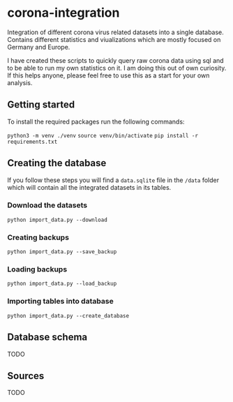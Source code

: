 # corona-integration
Integration of different corona virus related datasets into a single database. Contains different statistics and viualizations which are mostly focused on Germany and Europe.

I have created these scripts to quickly query raw corona data using sql and to be able to run my own statistics on it. I am doing this out of own curiosity. If this helps anyone, please feel free to use this as a start for your own analysis.


## Getting started

To install the required packages run the following commands:

`python3 -m venv ./venv`
`source venv/bin/activate`
`pip install -r requirements.txt`


## Creating the database

If you follow these steps you will find a `data.sqlite` file in the `/data` folder which will contain all the integrated datasets in its tables.

### Download the datasets
`python import_data.py --download`

### Creating backups
`python import_data.py --save_backup`

### Loading backups
`python import_data.py --load_backup`

### Importing tables into database
`python import_data.py --create_database`


## Database schema
TODO


## Sources
TODO

